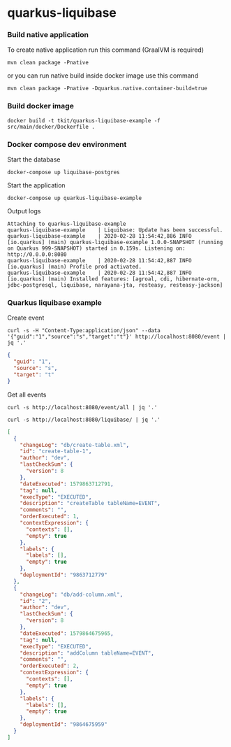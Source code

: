 # quarkus-liquibase

### Build native application

To create native application run this command (GraalVM is required)
```shell script
mvn clean package -Pnative
```
or you can run native build inside docker image use this command
```shell script
mvn clean package -Pnative -Dquarkus.native.container-build=true
```

### Build docker image
```shell script
docker build -t tkit/quarkus-liquibase-example -f src/main/docker/Dockerfile .
```
### Docker compose dev environment

Start the database
```shell script
docker-compose up liquibase-postgres
```

Start the application
```shell script
docker-compose up quarkus-liquibase-example
```

Output logs
```shell script
Attaching to quarkus-liquibase-example
quarkus-liquibase-example    | Liquibase: Update has been successful.
quarkus-liquibase-example    | 2020-02-28 11:54:42,886 INFO  [io.quarkus] (main) quarkus-liquibase-example 1.0.0-SNAPSHOT (running on Quarkus 999-SNAPSHOT) started in 0.159s. Listening on: http://0.0.0.0:8080
quarkus-liquibase-example    | 2020-02-28 11:54:42,887 INFO  [io.quarkus] (main) Profile prod activated. 
quarkus-liquibase-example    | 2020-02-28 11:54:42,887 INFO  [io.quarkus] (main) Installed features: [agroal, cdi, hibernate-orm, jdbc-postgresql, liquibase, narayana-jta, resteasy, resteasy-jackson]
```

### Quarkus liquibase example

Create event
```shell script
curl -s -H "Content-Type:application/json" --data '{"guid":"1","source":"s","target":"t"}' http://localhost:8080/event | jq '.'
```

```json
{
  "guid": "1",
  "source": "s",
  "target": "t"
}
```

Get all events
```shell script
curl -s http://localhost:8080/event/all | jq '.'
```

```shell script
curl -s http://localhost:8080/liquibase/ | jq '.'
```

```json
[
  {
    "changeLog": "db/create-table.xml",
    "id": "create-table-1",
    "author": "dev",
    "lastCheckSum": {
      "version": 8
    },
    "dateExecuted": 1579863712791,
    "tag": null,
    "execType": "EXECUTED",
    "description": "createTable tableName=EVENT",
    "comments": "",
    "orderExecuted": 1,
    "contextExpression": {
      "contexts": [],
      "empty": true
    },
    "labels": {
      "labels": [],
      "empty": true
    },
    "deploymentId": "9863712779"
  },
  {
    "changeLog": "db/add-column.xml",
    "id": "2",
    "author": "dev",
    "lastCheckSum": {
      "version": 8
    },
    "dateExecuted": 1579864675965,
    "tag": null,
    "execType": "EXECUTED",
    "description": "addColumn tableName=EVENT",
    "comments": "",
    "orderExecuted": 2,
    "contextExpression": {
      "contexts": [],
      "empty": true
    },
    "labels": {
      "labels": [],
      "empty": true
    },
    "deploymentId": "9864675959"
  }
]
```
